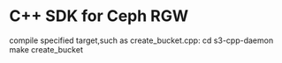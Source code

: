 # C++ SDK for Ceph RGW
compile specified target,such as create_bucket.cpp:
    cd s3-cpp-daemon
    make create_bucket
